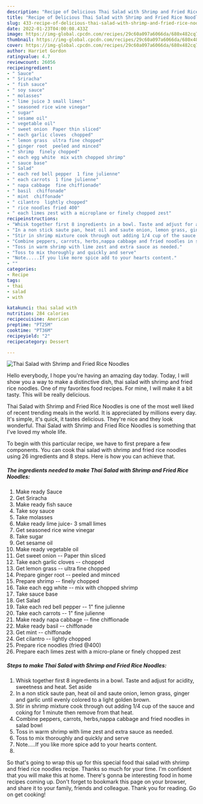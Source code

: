 ```yaml
---
description: "Recipe of Delicious Thai Salad with Shrimp and Fried Rice Noodles"
title: "Recipe of Delicious Thai Salad with Shrimp and Fried Rice Noodles"
slug: 433-recipe-of-delicious-thai-salad-with-shrimp-and-fried-rice-noodles
date: 2022-01-23T04:00:08.433Z
image: https://img-global.cpcdn.com/recipes/29c60a097a6066da/680x482cq70/thai-salad-with-shrimp-and-fried-rice-noodles-recipe-main-photo.jpg
thumbnail: https://img-global.cpcdn.com/recipes/29c60a097a6066da/680x482cq70/thai-salad-with-shrimp-and-fried-rice-noodles-recipe-main-photo.jpg
cover: https://img-global.cpcdn.com/recipes/29c60a097a6066da/680x482cq70/thai-salad-with-shrimp-and-fried-rice-noodles-recipe-main-photo.jpg
author: Harriet Gordon
ratingvalue: 4.7
reviewcount: 26056
recipeingredient:
- " Sauce"
- " Sriracha"
- " fish sauce"
- " soy sauce"
- " molasses"
- " lime juice 3 small limes"
- " seasoned rice wine vinegar"
- " sugar"
- " sesame oil"
- " vegetable oil"
- " sweet onion  Paper thin sliced"
- " each garlic cloves  chopped"
- " lemon grass  ultra fine chopped"
- " ginger root  peeled and minced"
- " shrimp  finely chopped"
- " each egg white  mix with chopped shrimp"
- " sauce base"
- " Salad"
- " each red bell pepper  1 fine julienne"
- " each carrots  1 fine julienne"
- " napa cabbage  fine chiffionade"
- " basil  chiffonade"
- " mint  chiffonade"
- " cilantro  lightly chopped"
- " rice noodles fried 400"
- " each limes zest with a microplane or finely chopped zest"
recipeinstructions:
- "Whisk together first 8 ingredients in a bowl. Taste and adjust for acidity, sweetness and heat. Set aside"
- "In a non stick saute pan, heat oil and saute onion, lemon grass, ginger and garlic until evenly colored to a light golden brown."
- "Stir in shrimp mixture cook through out adding 1/4 cup of the sauce and coking for 1 minute then remove from that heat."
- "Combine peppers, carrots, herbs,nappa cabbage and fried noodles in salad bowl"
- "Toss in warm shrimp with lime zest and extra sauce as needed."
- "Toss to mix thoroughly and quickly and serve"
- "Note.....If you like more spice add to your hearts content."
- ""
categories:
- Recipe
tags:
- thai
- salad
- with

katakunci: thai salad with 
nutrition: 284 calories
recipecuisine: American
preptime: "PT25M"
cooktime: "PT36M"
recipeyield: "2"
recipecategory: Dessert

---
```



![Thai Salad with Shrimp and Fried Rice Noodles](https://img-global.cpcdn.com/recipes/29c60a097a6066da/680x482cq70/thai-salad-with-shrimp-and-fried-rice-noodles-recipe-main-photo.jpg)

Hello everybody, I hope you're having an amazing day today. Today, I will show you a way to make a distinctive dish, thai salad with shrimp and fried rice noodles. One of my favorites food recipes. For mine, I will make it a bit tasty. This will be really delicious.

Thai Salad with Shrimp and Fried Rice Noodles is one of the most well liked of recent trending meals in the world. It is appreciated by millions every day. It's simple, it's quick, it tastes delicious. They're nice and they look wonderful. Thai Salad with Shrimp and Fried Rice Noodles is something that I've loved my whole life.




To begin with this particular recipe, we have to first prepare a few components. You can cook thai salad with shrimp and fried rice noodles using 26 ingredients and 8 steps. Here is how you can achieve that.

<!--inarticleads1-->

##### The ingredients needed to make Thai Salad with Shrimp and Fried Rice Noodles:

1. Make ready  Sauce
1. Get  Sriracha
1. Make ready  fish sauce
1. Take  soy sauce
1. Take  molasses
1. Make ready  lime juice- 3 small limes
1. Get  seasoned rice wine vinegar
1. Take  sugar
1. Get  sesame oil
1. Make ready  vegetable oil
1. Get  sweet onion -- Paper thin sliced
1. Take  each garlic cloves -- chopped
1. Get  lemon grass -- ultra fine chopped
1. Prepare  ginger root -- peeled and minced
1. Prepare  shrimp -- finely chopped
1. Take  each egg white -- mix with chopped shrimp
1. Take  sauce base
1. Get  Salad
1. Take  each red bell pepper -- 1&#34; fine julienne
1. Take  each carrots -- 1&#34; fine julienne
1. Make ready  napa cabbage -- fine chiffionade
1. Make ready  basil -- chiffonade
1. Get  mint -- chiffonade
1. Get  cilantro -- lightly chopped
1. Prepare  rice noodles (fried @400)
1. Prepare  each limes zest with a micro-plane or finely chopped zest




<!--inarticleads2-->

##### Steps to make Thai Salad with Shrimp and Fried Rice Noodles:

1. Whisk together first 8 ingredients in a bowl. Taste and adjust for acidity, sweetness and heat. Set aside
1. In a non stick saute pan, heat oil and saute onion, lemon grass, ginger and garlic until evenly colored to a light golden brown.
1. Stir in shrimp mixture cook through out adding 1/4 cup of the sauce and coking for 1 minute then remove from that heat.
1. Combine peppers, carrots, herbs,nappa cabbage and fried noodles in salad bowl
1. Toss in warm shrimp with lime zest and extra sauce as needed.
1. Toss to mix thoroughly and quickly and serve
1. Note.....If you like more spice add to your hearts content.
1. 




So that's going to wrap this up for this special food thai salad with shrimp and fried rice noodles recipe. Thanks so much for your time. I'm confident that you will make this at home. There's gonna be interesting food in home recipes coming up. Don't forget to bookmark this page on your browser, and share it to your family, friends and colleague. Thank you for reading. Go on get cooking!
